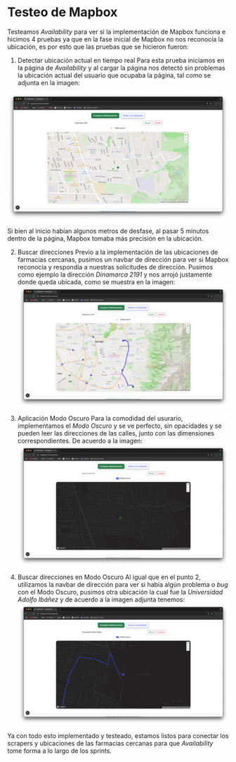 # Testeo de Mapbox
Testeamos *Availability* para ver si la implementación de Mapbox funciona e hicimos 4 pruebas ya que en la fase inicial de Mapbox no nos reconocía la ubicación, es por esto que las pruebas que se hicieron fueron:

1. Detectar ubicación actual en tiempo real
Para esta prueba iniciamos en la página de *Availability* y al cargar la página nos detectó sin problemas la ubicación actual del usuario que ocupaba la página, tal como se adjunta en la imagen:

![Prueba Ubicación Actual](mapbox2.png)

Si bien al inicio habían algunos metros de desfase, al pasar 5 minutos dentro de la página, Mapbox tomaba más precisión en la ubicación.

2. Buscar direcciones
Previo a la implementación de las ubicaciones de farmacias cercanas, pusimos un navbar de dirección para ver si Mapbox reconocía y respondía a nuestras solicitudes de dirección. Pusimos como ejemplo la dirección *Dinamarca 2191* y nos arrojó justamente donde queda ubicada, como se muestra en la imagen:
![Prueba Búsqueda Dirección](mapbox1.png)

3. Aplicación Modo Oscuro
Para la comodidad del usurario, implementamos el *Modo Oscuro* y se ve perfecto, sin opacidades y se pueden leer las direcciones de las calles, junto con las dimensiones correspondientes. De acuerdo a la imagen:
![Aplicación Modo Oscuro](mapbox3.png)

4. Buscar direcciones en Modo Oscuro
Al igual que en el punto 2, utilizamos la navbar de dirección para ver si había algún problema o *bug* con el Modo Oscuro, pusimos otra ubicación la cual fue la *Universidad Adolfo Ibáñez* y de acuerdo a la imagen adjunta tenemos:
![Búsqueda Dirección Modo Oscuro](mapbox4.png)


Ya con todo esto implementado y testeado, estamos listos para conectar los scrapers y ubicaciones de las farmacias cercanas para que *Availability* tome forma a lo largo de los sprints.